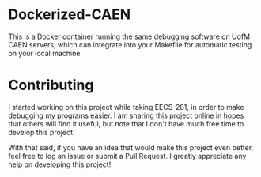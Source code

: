 # Dockerized-CAEN

This is a Docker container running the same debugging software on UofM CAEN servers, which can integrate into your Makefile for automatic testing on your local machine

# Contributing

I started working on this project while taking EECS-281, in order to make debugging my programs easier. I am sharing this project online in hopes that others will find it useful, but note that I don't have much free time to develop this project.

With that said, if you have an idea that would make this project even better, feel free to log an issue or submit a Pull Request. I greatly appreciate any help on developing this project!

